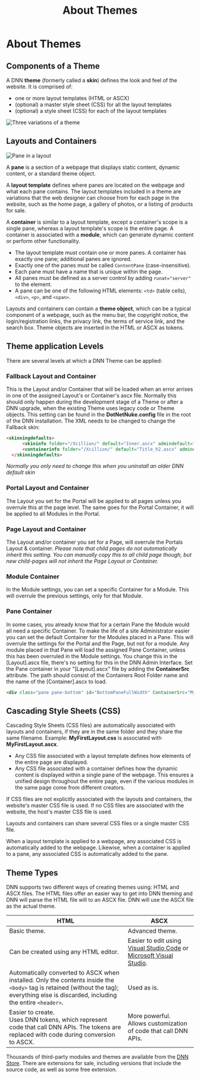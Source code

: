 ﻿---
uid: about-themes
locale: en
title: About Themes
dnnversion: 09.02.00
links: ["[DNN Wiki: DotNetNuke Skins](https://www.dnnsoftware.com/wiki/dotnetnuke-skins)","[UX Guide](https://uxguide.dnnsoftware.com/)","[DNN Community Blog: DotNetNuke Skinning 101 (Part 1) by Joe Brinkman](https://www.dnnsoftware.com/community-blog/cid/132000/dotnetnuke-skinning-101-part-1)"]
---

# About Themes

## Components of a Theme

A DNN **theme** (formerly called a **skin**) defines the look and feel of the website. It is comprised of:

*   one or more layout templates (HTML or ASCX)
*   (optional) a master style sheet (CSS) for all the layout templates
*   (optional) a style sheet (CSS) for each of the layout templates



![Three variations of a theme](/images/gra-SkinTheme.png)



## Layouts and Containers



![Pane in a layout](/images/gra-PaneLayout.png)



A **pane** is a section of a webpage that displays static content, dynamic content, or a standard theme object.

A **layout template** defines where panes are located on the webpage and what each pane contains. The layout templates included in a theme are variations that the web designer can choose from for each page in the website, such as the home page, a gallery of photos, or a listing of products for sale.

A **container** is similar to a layout template, except a container's scope is a single pane, whereas a layout template's scope is the entire page. A container is associated with a **module**, which can generate dynamic content or perform other functionality.

*   The layout template must contain one or more panes. A container has exactly one pane; additional panes are ignored.
*   Exactly one of the panes must be called `ContentPane` (case-insensitive).
*   Each pane must have a name that is unique within the page.
*   All panes must be defined as a server control by adding `runat="server"` to the element.
*   A pane can be one of the following HTML elements: `<td>` (table cells), `<div>`, `<p>`, and `<span>`.

Layouts and containers can contain a **theme object**, which can be a typical component of a webpage, such as the menu bar, the copyright notice, the login/registration links, the privacy link, the terms of service link, and the search box. Theme objects are inserted in the HTML or ASCX as tokens.


## Theme application Levels
There are several levels at which a DNN Theme can be applied:

### Fallback Layout and Container
This is the Layout and/or Container that will be loaded when an error arrises in one of the assigned Layout's or Container's ascx file.
Normally this should only happen during the development stage of a Theme or after a DNN upgrade, when the existing Theme uses legacy code or Theme objects.
This setting can be found in the **DotNetNuke.config** file in the root of the DNN installation.
The XML needs to be changed to change the Fallback skin:
  
~~~html
<skinningdefaults>
      <skininfo folder="/Xcillion/" default="Inner.ascx" admindefault="Admin.ascx" />
      <containerinfo folder="/Xcillion/" default="Title_h2.ascx" admindefault="Title_h2.ascx" />
  </skinningdefaults>
~~~

*Normally you only need to change this when you uninstall an older DNN default skin*

### Portal Layout and Container
The Layout you set for the Portal will be applied to all pages unless you overrule this at the page level.
The same goes for the Portal Container, it will be applied to all Modules in the Portal.
  
### Page Layout and Container
The Layout and/or container you set for a Page, will overrule the Portals Layout & container. 
*Please note that child pages do not automatically inherit this setting. You can manually copy this to all child page though, but new child-pages will not inherit the Page Layout or Container.*

### Module Container
In the Module settings, you can set a specific Container for a Module. This will overrule the previous settings, only for that Module.

### Pane Container
In some cases, you already know that for a certain Pane the Module would all need a specific Container.
To make the life of a site Administrator easier you can set the default Container for the Modules placed in a Pane.
This will overrule the settings for the Portal and the Page, but not for a module. 
Any module placed in that Pane will load the assigned Pane Container, unless this has been overruled in the Module settings.
You change this in the [Layout].ascx file, there's no setting for this in the DNN Admin Interface.
Set the Pane container in your "[Layout].ascx" file by adding the **ContainerSrc** attribute.
The path should consist of the Containers Root Folder name and the name of the [Container].ascx to load.

~~~html
<div class="pane pane-bottom" id="BottomPaneFullWidth" ContainerSrc="MyContainer/NoTitle.ascx" runat="server" />
~~~

## Cascading Style Sheets (CSS)

Cascading Style Sheets (CSS files) are automatically associated with layouts and containers, if they are in the same folder and they share the same filename. Example: **MyFirstLayout.css** is associated with **MyFirstLayout.ascx**.

*   Any CSS file associated with a layout template defines how elements of the entire page are displayed.
*   Any CSS file associated with a container defines how the dynamic content is displayed within a single pane of the webpage. This ensures a unified design throughout the entire page, even if the various modules in the same page come from different creators.

If CSS files are not explicitly associated with the layouts and containers, the website's master CSS file is used. If no CSS files are associated with the website, the host's master CSS file is used.

Layouts and containers can share several CSS files or a single master CSS file.

When a layout template is applied to a webpage, any associated CSS is automatically added to the webpage. Likewise, when a container is applied to a pane, any associated CSS is automatically added to the pane.

## Theme Types

DNN supports two different ways of creating themes using: HTML and ASCX files.
The HTML files offer an easier way to get into DNN theming and DNN will parse the HTML file will to an ASCX file.
DNN will use the ASCX file as the actual theme.

|**HTML**|**ASCX**|
|---|---|
|Basic theme.|Advanced theme.|
|Can be created using any HTML editor.|Easier to edit using [Visual Studio Code](https://code.visualstudio.com/) or [Microsoft Visual Studio](https://www.visualstudio.com/).|
|Automatically converted to ASCX when installed. Only the contents inside the `<body>` tag is retained (without the tag); everything else is discarded, including the entire `<header>`.|Used as is.|
|Easier to create.<br />Uses DNN tokens, which represent code that call DNN APIs. The tokens are replaced with code during conversion to ASCX.|More powerful.<br />Allows customization of code that call DNN APIs.|

Thousands of third-party modules and themes are available from the [DNN Store](https://store.dnnsoftware.com). There are extensions for sale, including versions that include the source code, as well as some free extension.

